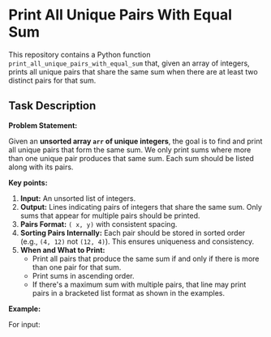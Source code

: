 # Print All Unique Pairs With Equal Sum

This repository contains a Python function `print_all_unique_pairs_with_equal_sum` that, given an array of integers, prints all unique pairs that share the same sum when there are at least two distinct pairs for that sum.

## Task Description

**Problem Statement:**

Given an **unsorted array `arr` of unique integers**, the goal is to find and print all unique pairs that form the same sum. We only print sums where more than one unique pair produces that same sum. Each sum should be listed along with its pairs.

**Key points:**

1. **Input:** An unsorted list of integers.
2. **Output:** Lines indicating pairs of integers that share the same sum. Only sums that appear for multiple pairs should be printed.
3. **Pairs Format:** `( x, y)` with consistent spacing.
4. **Sorting Pairs Internally:** Each pair should be stored in sorted order (e.g., `(4, 12)` not `(12, 4)`). This ensures uniqueness and consistency.
5. **When and What to Print:**  
   - Print all pairs that produce the same sum if and only if there is more than one pair for that sum.
   - Print sums in ascending order.
   - If there's a maximum sum with multiple pairs, that line may print pairs in a bracketed list format as shown in the examples.

**Example:**

For input:
